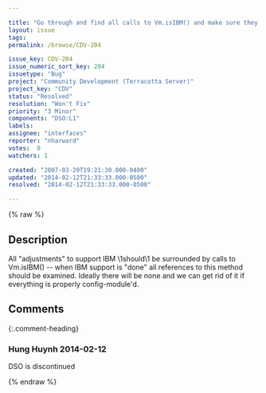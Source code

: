 ```yaml
---

title: "Go through and find all calls to Vm.isIBM() and make sure they are accounted for."
layout: issue
tags: 
permalink: /browse/CDV-204

issue_key: CDV-204
issue_numeric_sort_key: 204
issuetype: "Bug"
project: "Community Development (Terracotta Server)"
project_key: "CDV"
status: "Resolved"
resolution: "Won't Fix"
priority: "3 Minor"
components: "DSO:L1"
labels: 
assignee: "interfaces"
reporter: "nharward"
votes:  0
watchers: 1

created: "2007-03-29T19:21:30.000-0400"
updated: "2014-02-12T21:33:33.000-0500"
resolved: "2014-02-12T21:33:33.000-0500"

---
```




{% raw %}



## Description

<div markdown="1" class="description">

All "adjustments" to support IBM \1should\1 be surrounded by calls to Vm.isIBM() -- when IBM support is "done" all references to this method should be examined.  Ideally there will be none and we can get rid of it if everything is properly config-module'd.

</div>

## Comments


{:.comment-heading}
### **Hung Huynh** <span class="date">2014-02-12</span>

<div markdown="1" class="comment">

DSO is discontinued

</div>



{% endraw %}
